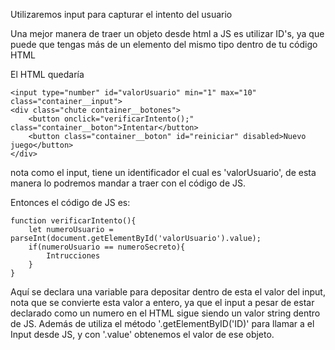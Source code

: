 Utilizaremos input para capturar el intento del usuario

Una mejor manera de traer un objeto desde html a JS es utilizar ID's, ya que puede que tengas más de un elemento del mismo tipo dentro de tu código HTML

El HTML quedaría 
```
<input type="number" id="valorUsuario" min="1" max="10" class="container__input">
<div class="chute container__botones">
	<button onclick="verificarIntento();" class="container__boton">Intentar</button>
	<button class="container__boton" id="reiniciar" disabled>Nuevo juego</button>
</div>
```

nota como el input, tiene un identificador el cual es 'valorUsuario', de esta manera lo podremos mandar a traer con el código de JS.

Entonces el código de JS  es:

```
function verificarIntento(){
	let numeroUsuario = parseInt(document.getElementById('valorUsuario').value);
	if(numeroUsuario == numeroSecreto){
		Intrucciones
	}
}
```
Aquí se declara una variable para depositar dentro de esta el valor del input, nota que se convierte esta valor a entero, ya que el input a pesar de estar declarado como un numero en el HTML sigue siendo un valor string dentro de JS. Además de utiliza el método '.getElementByID('ID)' para llamar a el Input desde JS, y con '.value' obtenemos el valor de ese objeto.